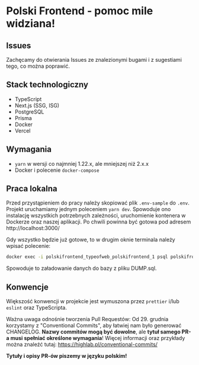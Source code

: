 # Polski Frontend - pomoc mile widziana!

## Issues

Zachęcamy do otwierania Issues ze znalezionymi bugami i z sugestiami tego, co można poprawić.

## Stack technologiczny

- TypeScript
- Next.js (SSG, ISG)
- PostgreSQL
- Prisma
- Docker
- Vercel

## Wymagania

- `yarn` w wersji co najmniej 1.22.x, ale mniejszej niż 2.x.x
- Docker i polecenie `docker-compose`

## Praca lokalna

Przed przystąpieniem do pracy należy skopiować plik `.env-sample` do `.env`.
Projekt uruchamiamy jednym poleceniem `yarn dev`. Spowoduje ono instalację wszystkich potrzebnych zależności, uruchomienie kontenera w Dockerze oraz naszej aplikacji.
Po chwili powinna być gotowa pod adresem http://localhost:3000/

Gdy wszystko będzie już gotowe, to w drugim oknie terminala należy wpisać polecenie:

```bash
docker exec -i polskifrontend_typeofweb_polskifrontend_1 psql polskifrontend -U postgres < DUMP.sql
```

Spowoduje to załadowanie danych do bazy z pliku DUMP.sql.

## Konwencje

Większość konwencji w projekcie jest wymuszona przez `prettier` i/lub `eslint` oraz TypeScripta.

Ważna uwaga odnośnie tworzenia Pull Requestów: Od 29. grudnia korzystamy z "Conventional Commits", aby łatwiej nam było generować CHANGELOG. **Nazwy commitów mogą być dowolne**, ale **tytuł samego PR-a musi spełniać określone wymagania**! Więcej informacji oraz przykłady można znaleźć tutaj: https://highlab.pl/conventional-commits/

**Tytuły i opisy PR-ów piszemy w języku polskim!**

